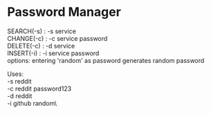 # Password Manager

SEARCH(-s) : -s service\
CHANGE(-c) : -c service password\
DELETE(-c) : -d service\
INSERT(-i) : -i service password\
options: entering 'random' as password generates random password

Uses:\
-s reddit\
-c reddit password123\
-d reddit\
-i github random\

